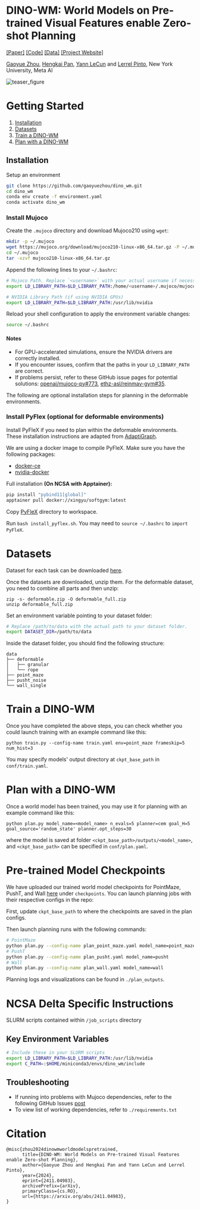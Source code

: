 # **DINO-WM**: World Models on Pre-trained Visual Features enable Zero-shot Planning
[[Paper]](https://arxiv.org/abs/2411.04983) [[Code]]() [[Data]](https://osf.io/bmw48/?view_only=a56a296ce3b24cceaf408383a175ce28) [[Project Website]](https://dino-wm.github.io/) 

[Gaoyue Zhou](https://gaoyuezhou.github.io/), [Hengkai Pan](https://hengkaipan.github.io/), [Yann LeCun](https://yann.lecun.com/) and [Lerrel Pinto](https://www.lerrelpinto.com/), New York University, Meta AI

![teaser_figure](assets/intro.png)

# Getting Started

1. [Installation](#installation)
2. [Datasets](#datasets)
3. [Train a DINO-WM](#train-a-dino-wm)
4. [Plan with a DINO-WM](#plan-with-a-dino-wm)

## Installation

Setup an environment
```bash
git clone https://github.com/gaoyuezhou/dino_wm.git
cd dino_wm
conda env create -f environment.yaml
conda activate dino_wm
```

### Install Mujoco
                    
Create the `.mujoco` directory and download Mujoco210 using `wget`:

```bash
mkdir -p ~/.mujoco
wget https://mujoco.org/download/mujoco210-linux-x86_64.tar.gz -P ~/.mujoco/
cd ~/.mujoco
tar -xzvf mujoco210-linux-x86_64.tar.gz
```

Append the following lines to your `~/.bashrc`:

```bash
# Mujoco Path. Replace `<username>` with your actual username if necessary.
export LD_LIBRARY_PATH=$LD_LIBRARY_PATH:/home/<username>/.mujoco/mujoco210/bin

# NVIDIA Library Path (if using NVIDIA GPUs)
export LD_LIBRARY_PATH=$LD_LIBRARY_PATH:/usr/lib/nvidia
```

Reload your shell configuration to apply the environment variable changes:

```bash
source ~/.bashrc
```

#### Notes
- For GPU-accelerated simulations, ensure the NVIDIA drivers are correctly installed.
- If you encounter issues, confirm that the paths in your `LD_LIBRARY_PATH` are correct.
- If problems persist, refer to these GitHub issue pages for potential solutions: [openai/mujoco-py#773](https://github.com/openai/mujoco-py/issues/773), [ethz-asl/reinmav-gym#35](https://github.com/ethz-asl/reinmav-gym/issues/35).


The following are optional installation steps for planning in the deformable environments.

### Install PyFlex (optional for deformable environments)

Install PyFleX if you need to plan within the deformable environments. These installation instructions are adapted from [AdaptiGraph](https://github.com/Boey-li/AdaptiGraph/tree/main).

We are using a docker image to compile PyFleX. Make sure you have the following packages:
- [docker-ce](https://docs.docker.com/engine/install/ubuntu/)
- [nvidia-docker](https://github.com/NVIDIA/nvidia-docker#quickstart)

Full installation **(On NCSA with Apptainer):**
```bash
pip install "pybind11[global]"
apptainer pull docker://xingyu/softgym:latest
```

Copy [PyFleX](https://github.com/Boey-li/AdaptiGraph/tree/main/PyFleX) directory to workspace.

Run `bash install_pyflex.sh`. You may need to `source ~/.bashrc` to `import PyFleX`.

# Datasets

Dataset for each task can be downloaded [here](https://osf.io/bmw48/?view_only=a56a296ce3b24cceaf408383a175ce28). 

Once the datasets are downloaded, unzip them. For the deformable dataset, you need to combine all parts and then unzip:
```
zip -s- deformable.zip -O deformable_full.zip
unzip deformable_full.zip
```

Set an environment variable pointing to your dataset folder:
```bash
# Replace /path/to/data with the actual path to your dataset folder.
export DATASET_DIR=/path/to/data
```
Inside the dataset folder, you should find the following structure:
```
data
├── deformable
│   ├── granular
│   └── rope
├── point_maze
├── pusht_noise
└── wall_single
```


# Train a DINO-WM
Once you have completed the above steps, you can check whether you could launch training with an example command like this:

```
python train.py --config-name train.yaml env=point_maze frameskip=5 num_hist=3
```
You may specify models' output directory at `ckpt_base_path` in `conf/train.yaml`.

# Plan with a DINO-WM
Once a world model has been trained, you may use it for planning with an example command like this:

```
python plan.py model_name=<model_name> n_evals=5 planner=cem goal_H=5 goal_source='random_state' planner.opt_steps=30
```

where the model is saved at folder `<ckpt_base_path>/outputs/<model_name>`, and `<ckpt_base_path>` can be specified in `conf/plan.yaml`.

<!-- ## Acknowledgement
TODO -->

# Pre-trained Model Checkpoints

We have uploaded our trained world model checkpoints for PointMaze, PushT, and Wall [here](https://osf.io/bmw48/?view_only=a56a296ce3b24cceaf408383a175ce28) under `checkpoints`. You can launch planning jobs with their respective configs in the repo:

First, update `ckpt_base_path` to where the checkpoints are saved in the plan configs.

Then launch planning runs with the following commands:
```bash
# PointMaze
python plan.py --config-name plan_point_maze.yaml model_name=point_maze
# PushT
python plan.py --config-name plan_pusht.yaml model_name=pusht
# Wall
python plan.py --config-name plan_wall.yaml model_name=wall
```

Planning logs and visualizations can be found in `./plan_outputs`.


# NCSA Delta Specific Instructions

SLURM scripts contained within `/job_scripts` directory

## Key Environment Variables

```bash
# Include these in your SLURM scripts
export LD_LIBRARY_PATH=$LD_LIBRARY_PATH:/usr/lib/nvidia
export C_PATH=:$HOME/miniconda3/envs/dino_wm/include
```

## Troubleshooting
- If running into problems with Mujoco dependencies, refer to the following GitHub Issues [post](https://github.com/openai/mujoco-py/issues/627)
- To view list of working dependencies, refer to `./requirements.txt`


# Citation

```
@misc{zhou2024dinowmworldmodelspretrained,
      title={DINO-WM: World Models on Pre-trained Visual Features enable Zero-shot Planning}, 
      author={Gaoyue Zhou and Hengkai Pan and Yann LeCun and Lerrel Pinto},
      year={2024},
      eprint={2411.04983},
      archivePrefix={arXiv},
      primaryClass={cs.RO},
      url={https://arxiv.org/abs/2411.04983}, 
}
```
